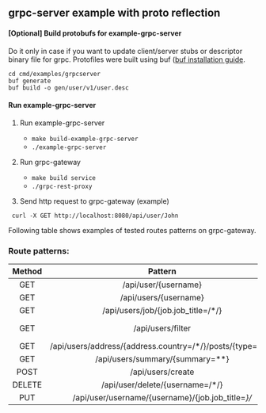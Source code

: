 ## grpc-server example with proto reflection

#### [Optional] Build protobufs for example-grpc-server 

Do it only in case if you want to update client/server stubs or descriptor binary file for grpc. Protofiles were built using buf ([buf installation guide](https://buf.build/docs/installation).

 ```
 cd cmd/examples/grpcserver
 buf generate
 buf build -o gen/user/v1/user.desc
 ```

#### Run example-grpc-server

1. Run example-grpc-server 
   - `make build-example-grpc-server`
   - `./example-grpc-server`

2. Run grpc-gateway
    -  `make build service`
    - `./grpc-rest-proxy`

3. Send http request to grpc-gateway (example)

```
 curl -X GET http://localhost:8080/api/user/John 
```    

Following table shows examples of tested routes patterns on grpc-gateway.

### Route patterns:
  
| Method | Pattern                                                   | Path                                                | additional_bindings                     | query params                          |       body |   |   |   |   |
|:------:|:---------------------------------------------------------:|:---------------------------------------------------:|:---------------------------------------:|:-------------------------------------:|:----------:|:---:|:---:|:---:|:---:|
| GET    | /api/user/{username}                                      | /api/user/john                                      |                                         |                                       | *          |   |   |   |   |
| GET    | /api/users/{username}                                     | /api/users/john                                     | /api/users/{username}/country/{country} |                                       |            |   |   |   |   |
| GET    | /api/users/job/{job.job_title=/*/}                        | /api/users/job/architect                            |                                         |                                       |            |   |   |   |   |
| GET    | /api/users/filter                                         | /api/users/filter?username=john&country=usa         |                                         | ?username=&country=&company=&jobtype= |            |   |   |   |   |
| GET    | /api/users/address/{address.country=/*/}/posts/{type=**}" | /api/users/address/alabama/posts/promotion          |                                         |                                       |            |   |   |   |   |
| GET    | /api/users/summary/{summary=**}                           | /api/users/summary/username/country/company/jobtype |                                         |                                       |            |   |   |   |   |
| POST   | /api/users/create                                         | /api/users/create                                   |                                         |                                       | user       |   |   |   |   |
| DELETE | /api/user/delete/{username=/*/}                           | /api/user/delete/john                               |                                         |                                       |            |   |   |   |   |
| PUT    | /api/user/username/{username}/{job.job_title=*}/*         | /api/user/username/john/architect/country/usa       |                                         |                                       |            |   |   |   |   |
